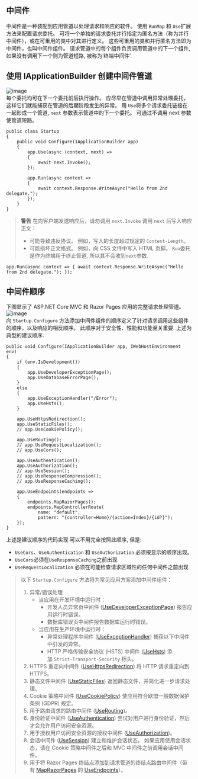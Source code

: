 ## 中间件
中间件是一种装配到应用管道以处理请求和响应的软件。
使用 `RunMap` 和 `Use`扩展方法来配置请求委托。 可将一个单独的请求委托并行指定为匿名方法（称为并行中间件），或在可重用的类中对其进行定义。 这些可重用的类和并行匿名方法即为中间件，也叫中间件组件。
请求管道中的每个组件负责调用管道中的下一个组件,如果没有调用下一个则为管道短路, 被称为‘终端中间件’.
## 使用 IApplicationBuilder 创建中间件管道
![image](https://github.com/satoi-fish/CodeNote/assets/81409285/f8b9c93c-c149-4252-af56-4db270fed577)
<br/>每个委托均可在下一个委托前后执行操作。 应尽早在管道中调用异常处理委托，这样它们就能捕获在管道的后期阶段发生的异常。
用 `Use`将多个请求委托链接在一起形成一个管道, `next` 参数表示管道中的下一个委托。 可通过不调用 next 参数使管道短路。 
```
public class Startup
{
    public void Configure(IApplicationBuilder app)
    {
        app.Use(async (context, next) =>
        {
            await next.Invoke();
        });

        app.Run(async context =>
        {
            await context.Response.WriteAsync("Hello from 2nd delegate.");
        });
    }
}
```
> **警告**
> 在向客户端发送响应后，请勿调用 `next.Invoke`
> 调用 `next` 后写入响应正文：
> 
> - 可能导致违反协议。 例如，写入的长度超过规定的 `Content-Length`。
> - 可能损坏正文格式。 例如，向 CSS 文件中写入 HTML 页脚。
`Run`委托是作为终端用于终止管道, 所以其不会收到`next`参数.
```
app.Run(async context => { await context.Response.WriteAsync("Hello from 2nd delegate."); });
```
## 中间件顺序
下图显示了 ASP.NET Core MVC 和 Razor Pages 应用的完整请求处理管道。<br/>
![image](https://github.com/satoi-fish/CodeNote/assets/81409285/90ab3db3-4fed-4bb3-9b05-3bd7782db22c)
<br/>向 `Startup.Configure` 方法添加中间件组件的顺序定义了针对请求调用这些组件的顺序，以及响应的相反顺序。 此顺序对于安全性、性能和功能至关重要. 上述为典型的建议顺序.
```
public void Configure(IApplicationBuilder app, IWebHostEnvironment env)
{
    if (env.IsDevelopment())
    {
        app.UseDeveloperExceptionPage();
        app.UseDatabaseErrorPage();
    }
    else
    {
        app.UseExceptionHandler("/Error");
        app.UseHsts();
    }

    app.UseHttpsRedirection();
    app.UseStaticFiles();
    // app.UseCookiePolicy();

    app.UseRouting();
    // app.UseRequestLocalization();
    // app.UseCors();

    app.UseAuthentication();
    app.UseAuthorization();
    // app.UseSession();
    // app.UseResponseCompression();
    // app.UseResponseCaching();

    app.UseEndpoints(endpoints =>
    {
        endpoints.MapRazorPages();
        endpoints.MapControllerRoute(
            name: "default",
            pattern: "{controller=Home}/{action=Index}/{id?}");
    });
}
```
上述是建议顺序的代码实现
可以不用完全按照此顺序, 但是:
- `UseCors`、`UseAuthentication` 和 `UseAuthorization` 必须按显示的顺序出现。
- `UseCors`必须在`UseResponseCaching`之前出现
- `UseRequestLocalization` 必须在可能检查请求区域性的任何中间件之前出现
> 以下 `Startup.Configure` 方法将为常见应用方案添加中间件组件：
> 
> 1. 异常/错误处理
>     - 当应用在开发环境中运行时：
>         - 开发人员异常页中间件 ([UseDeveloperExceptionPage](https://learn.microsoft.com/zh-cn/dotnet/api/microsoft.aspnetcore.builder.developerexceptionpageextensions.usedeveloperexceptionpage)) 报告应用运行时错误。
>         - 数据库错误页中间件报告数据库运行时错误。
>     - 当应用在生产环境中运行时：
>         - 异常处理程序中间件 ([UseExceptionHandler](https://learn.microsoft.com/zh-cn/dotnet/api/microsoft.aspnetcore.builder.exceptionhandlerextensions.useexceptionhandler)) 捕获以下中间件中引发的异常。
>         - HTTP 严格传输安全协议 (HSTS) 中间件 ([UseHsts](https://learn.microsoft.com/zh-cn/dotnet/api/microsoft.aspnetcore.builder.hstsbuilderextensions.usehsts)) 添加 `Strict-Transport-Security` 标头。
> 2. HTTPS 重定向中间件 ([UseHttpsRedirection](https://learn.microsoft.com/zh-cn/dotnet/api/microsoft.aspnetcore.builder.httpspolicybuilderextensions.usehttpsredirection)) 将 HTTP 请求重定向到 HTTPS。
> 3. 静态文件中间件 ([UseStaticFiles](https://learn.microsoft.com/zh-cn/dotnet/api/microsoft.aspnetcore.builder.staticfileextensions.usestaticfiles)) 返回静态文件，并简化进一步请求处理。
> 4. Cookie 策略中间件 ([UseCookiePolicy](https://learn.microsoft.com/zh-cn/dotnet/api/microsoft.aspnetcore.builder.cookiepolicyappbuilderextensions.usecookiepolicy)) 使应用符合欧盟一般数据保护条例 (GDPR) 规定。
> 5. 用于路由请求的路由中间件 ([UseRouting](https://learn.microsoft.com/zh-cn/dotnet/api/microsoft.aspnetcore.builder.endpointroutingapplicationbuilderextensions.userouting))。
> 6. 身份验证中间件 ([UseAuthentication](https://learn.microsoft.com/zh-cn/dotnet/api/microsoft.aspnetcore.builder.authappbuilderextensions.useauthentication)) 尝试对用户进行身份验证，然后才会允许用户访问安全资源。
> 7. 用于授权用户访问安全资源的授权中间件 ([UseAuthorization](https://learn.microsoft.com/zh-cn/dotnet/api/microsoft.aspnetcore.builder.authorizationappbuilderextensions.useauthorization))。
> 8. 会话中间件 ([UseSession](https://learn.microsoft.com/zh-cn/dotnet/api/microsoft.aspnetcore.builder.sessionmiddlewareextensions.usesession)) 建立和维护会话状态。 如果应用使用会话状态，请在 Cookie 策略中间件之后和 MVC 中间件之前调用会话中间件。
> 9. 用于将 Razor Pages 终结点添加到请求管道的终结点路由中间件（带有 [MapRazorPages](https://learn.microsoft.com/zh-cn/dotnet/api/microsoft.aspnetcore.builder.razorpagesendpointroutebuilderextensions.maprazorpages) 的 [UseEndpoints](https://learn.microsoft.com/zh-cn/dotnet/api/microsoft.aspnetcore.builder.endpointroutingapplicationbuilderextensions.useendpoints)）。
